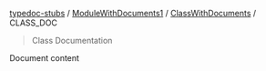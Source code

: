 [typedoc-stubs](README.md) / [ModuleWithDocuments1](ModuleWithDocuments1.md) / [ClassWithDocuments](ModuleWithDocuments1.Class.ClassWithDocuments.md) / CLASS\_DOC

> Class Documentation

Document content
